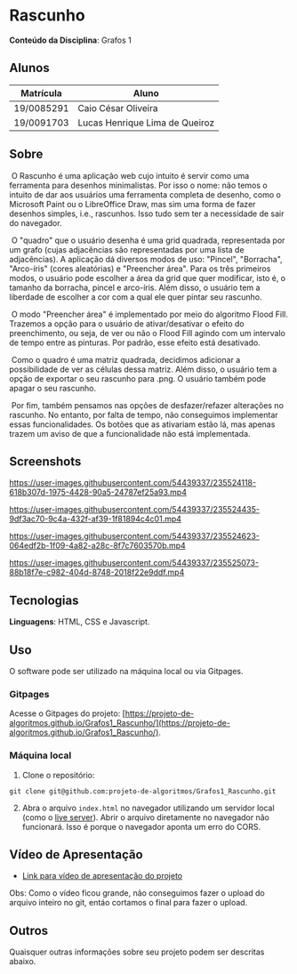 
# Rascunho

**Conteúdo da Disciplina**: Grafos 1

## Alunos
|Matrícula | Aluno |
| -- | -- |
| 19/0085291  | Caio César Oliveira |
| 19/0091703  |  Lucas Henrique Lima de Queiroz |

## Sobre 
​	O Rascunho é uma aplicação web cujo intuito é servir como uma ferramenta para desenhos minimalistas. Por isso o nome: não temos o intuito de dar aos usuários uma ferramenta completa de desenho, como o Microsoft Paint ou o LibreOffice Draw, mas sim uma forma de fazer desenhos simples, i.e., rascunhos. Isso tudo sem ter a necessidade de sair do navegador.

​	O "quadro" que o usuário desenha é uma grid quadrada, representada por um grafo (cujas adjacências são representadas por uma lista de adjacências). A aplicação dá diversos modos de uso: "Pincel", "Borracha", "Arco-íris" (cores aleatórias) e "Preencher área". Para os três primeiros modos, o usuário pode escolher a área da grid que quer modificar, isto é, o tamanho da borracha, pincel e arco-íris. Além disso, o usuário tem a liberdade de escolher a cor com a qual ele quer pintar seu rascunho.

​	O modo "Preencher área" é implementado por meio do algoritmo Flood Fill. Trazemos a opção para o usuário de ativar/desativar o efeito do preenchimento, ou seja, de ver ou não o Flood Fill agindo com um intervalo de tempo entre as pinturas. Por padrão, esse efeito está desativado.

​	Como o quadro é uma matriz quadrada, decidimos adicionar a possibilidade de ver as células dessa matriz. Além disso, o usuário tem a opção de exportar o seu rascunho para .png. O usuário também pode apagar o seu rascunho.

​	Por fim, também pensamos nas opções de desfazer/refazer alterações no rascunho. No entanto, por falta de tempo, não conseguimos implementar essas funcionalidades. Os botões que as ativariam estão lá, mas apenas trazem um aviso de que a funcionalidade não está implementada.

## Screenshots

https://user-images.githubusercontent.com/54439337/235524118-618b307d-1975-4428-90a5-24787ef25a93.mp4

https://user-images.githubusercontent.com/54439337/235524435-9df3ac70-9c4a-432f-af39-1f81894c4c01.mp4

https://user-images.githubusercontent.com/54439337/235524623-064edf2b-1f09-4a82-a28c-8f7c7603570b.mp4

https://user-images.githubusercontent.com/54439337/235525073-88b18f7e-c982-404d-8748-2018f22e9ddf.mp4

## Tecnologias 

**Linguagens**: HTML, CSS e Javascript.

## Uso 
O software pode ser utilizado na máquina local ou via Gitpages.

### Gitpages

Acesse o Gitpages do projeto: [https://projeto-de-algoritmos.github.io/Grafos1_Rascunho/](https://projeto-de-algoritmos.github.io/Grafos1_Rascunho/).

### Máquina local

1.  Clone o repositório: 

   `git clone git@github.com:projeto-de-algoritmos/Grafos1_Rascunho.git`

2. Abra o arquivo `index.html` no navegador utilizando um servidor local (como o [live server](https://marketplace.visualstudio.com/items?itemName=ritwickdey.LiveServer)). Abrir o arquivo diretamente no navegador não funcionará. Isso é porque o navegador aponta um erro do CORS.

## Vídeo de Apresentação

- [Link para vídeo de apresentação do projeto](https://youtu.be/pno71yiAdTo)

Obs: Como o vídeo ficou grande, não conseguimos fazer o upload do arquivo inteiro no git, entáo cortamos o final para fazer o upload.

## Outros 
Quaisquer outras informações sobre seu projeto podem ser descritas abaixo.
